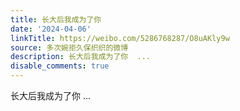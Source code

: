 ```yaml
---
title: 长大后我成为了你
date: '2024-04-06'
linkTitle: https://weibo.com/5286768287/O8uAKly9w
source: 多次婉拒久保织织的微博
description: 长大后我成为了你  ...
disable_comments: true
---
```

长大后我成为了你  ...